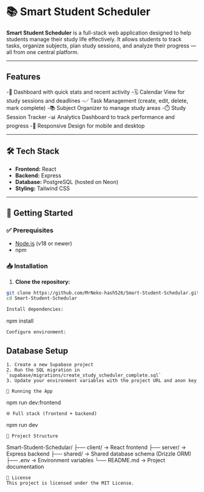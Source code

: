 # 📚 Smart Student Scheduler

**Smart Student Scheduler** is a full-stack web application designed to help students manage their study life effectively. It allows students to track tasks, organize subjects, plan study sessions, and analyze their progress — all from one central platform.

---

## Features
-🧠 Dashboard with quick stats and recent activity
-🗓️ Calendar View for study sessions and deadlines
-✅ Task Management (create, edit, delete, mark complete)
-📚 Subject Organizer to manage study areas
-⏱️ Study Session Tracker
-📊 Analytics Dashboard to track performance and progress
-📱 Responsive Design for mobile and desktop

---

## 🛠️ Tech Stack

- **Frontend:** React  
- **Backend:** Express  
- **Database:** PostgreSQL (hosted on Neon)  
- **Styling:** Tailwind CSS  

---

## 🚀 Getting Started

### ✅ Prerequisites

- [Node.js](https://nodejs.org/) (v18 or newer)
- npm

### 📥 Installation

1. **Clone the repository:**

```bash
git clone https://github.com/MrNeko-hash526/Smart-Student-Schedular.git
cd Smart-Student-Schedular

Install dependencies:
```
npm install
```
Configure environment:
```
## Database Setup
```
1. Create a new Supabase project
2. Run the SQL migration in `supabase/migrations/create_study_scheduler_complete.sql`
3. Update your environment variables with the project URL and anon key

🧪 Running the App
```
npm run dev:frontend
```
🌐 Full stack (frontend + backend)
```
npm run dev
```
📁 Project Structure
```
Smart-Student-Schedular/
├── client/       → React frontend
├── server/       → Express backend
├── shared/       → Shared database schema (Drizzle ORM)
├── .env          → Environment variables
└── README.md     → Project documentation
```
📄 License
This project is licensed under the MIT License.
